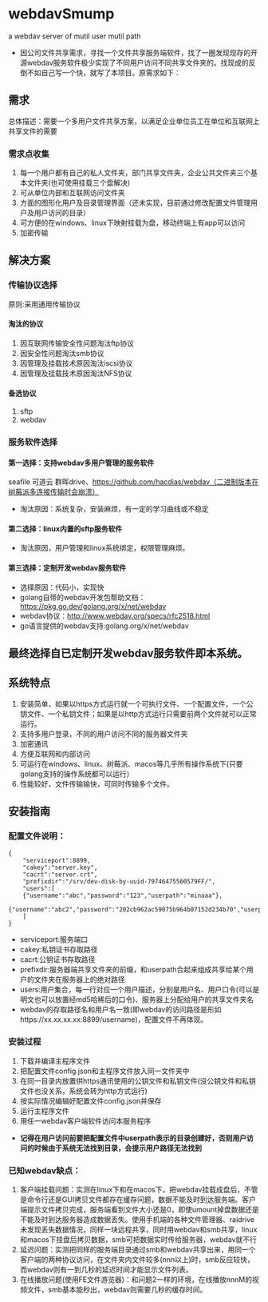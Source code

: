 # webdavSmump
a webdav server of mutil user mutil path

+ 因公司文件共享需求，寻找一个文件共享服务端软件，找了一圈发现现存的开源webdav服务软件极少实现了不同用户访问不同共享文件夹的。找现成的反倒不如自己写一个快，就写了本项目。原需求如下：

## 需求
总体描述：需要一个多用户文件共享方案，以满足企业单位员工在单位和互联网上共享文件的需要

### 需求点收集
1. 每一个用户都有自己的私人文件夹，部门共享文件夹，企业公共文件夹三个基本文件夹(也可使用挂载三个盘解决)
2. 可从单位内部和互联网访问文件夹
3. 方面的图形化用户及目录管理界面（还未实现，目前通过修改配置文件管理用户及用户访问的目录）
4. 可方便的在windows、linux下映射挂载为盘，移动终端上有app可以访问
5. 加密传输

## 解决方案

### 传输协议选择
原则:采用通用传输协议
#### 淘汰的协议
1. 因互联网传输安全性问题淘汰ftp协议
2. 因安全性问题淘汰smb协议
3. 因管理及挂载技术原因淘汰iscsi协议
4. 因管理及挂载技术原因淘汰NFS协议

#### 备选协议
1. sftp
2. webdav

### 服务软件选择

#### 第一选择：支持webdav多用户管理的服务软件
seafile 可道云 群晖drive、https://github.com/hacdias/webdav（二进制版本在树莓派多连接传输时会崩溃）
+ 淘汰原因：系统复杂，安装麻烦，有一定的学习曲线或不稳定

#### 第二选择：linux内置的sftp服务软件
+ 淘汰原因，用户管理和linux系统绑定，权限管理麻烦。

#### 第三选择：定制开发webdav服务软件
+ 选择原因：代码小，实现快
+ golang自带的webdav开发包帮助文档：https://pkg.go.dev/golang.org/x/net/webdav
+ webdav协议：http://www.webdav.org/specs/rfc2518.html
+ go语言提供的webdav支持:golang.org/x/net/webdav

## 最终选择自已定制开发webdav服务软件即本系统。
## 系统特点
1. 安装简单，如果以https方式运行就一个可执行文件、一个配置文件，一个公钥文件、一个私钥文件；如果是以http方式运行只需要前两个文件就可以正常运行。
2. 支持多用户登录，不同的用户访问不同的服务器文件夹
3. 加密通讯
4. 方便互联网和内部访问
5. 可运行在windows、linux、树莓派、macos等几乎所有操作系统下(只要golang支持的操作系统都可以运行）
6. 性能较好，文件传输输快，可同时传输多个文件。

## 安装指南
### 配置文件说明：
```
{
    "serviceport":8899,
    "cakey":"server.key",
    "cacrt":"server.crt",
    "prefixdir":"/srv/dev-disk-by-uuid-79746475560579FF/",
    "users":[
    {"username":"abc","password":"123","userpath":"minaaa"},
    {"username":"abc2","password":"202cb962ac59075b964b07152d234b70","userpath":"abc2"}
    ]
}
```
+ serviceport:服务端口
+ cakey:私钥证书存取路径
+ cacrt:公钥证书存取路径
+ prefixdir:服务器端共享文件夹的前缀，和userpath合起来组成共享给某个用户的文件夹在服务器上的绝对路径
+ users:用户集合，每一行对应一个用户描述，分别是用户名、用户口令(可以是明文也可以放置经md5哈稀后的口令)、服务器上分配给用户的共享文件夹名
+ webdav的存取路径名和用户名一致(即webdav的访问路径是形如https://xx.xx.xx.xx:8899/username)，配置文件不再体现。

### 安装过程
1. 下载并编译主程序文件
2. 把配置文件config.json和主程序文件放入同一文件夹中
3. 在同一目录内放置供https通讯使用的公钥文件和私钥文件(没公钥文件和私钥文件也没关系，系统会转为http方式运行)
4. 按实际情况编辑好配置文件config.json并保存
5. 运行主程序文件
6. 用任一webdav客户端软件访问本服务程序
+ **记得在用户访问前要把配置文件中userpath表示的目录创建好，否则用户访问的时候由于系统无法找到目录，会提示用户路径无法找到**

### 已知webdav缺点：
1. 客户端挂载问题：实测在linux下和在macos下，把webdav挂载成盘后，不管是命令行还是GUI拷贝文件都存在缓存问题，数据不能及时到达服务端。客户端提示文件拷贝完成，服务端看到文件大小还是0，即使umount掉盘数据还是不能及时到达服务器造成数据丢失。使用手机端的各种文件管理器、raidrive未发现丢失数据情况，同样一块远程共享，同时用webdav和smb共享，linux和macos下挂盘后拷贝数据，smb可把数据实时传给服务器，webdav就不行
2. 延迟问题：实测把同样的服务端目录通过smb和webdav共享出来，用同一个客户端的两种协议访问，在文件夹内文件较多(nnn以上)时，smb反应较快，而webdav则有一到几秒的延迟时间才能显示文件列表。
3. 在线播放问题(使用FE文件游览器)：和问题2一样的环境，在线播放nnnM的视频文件，smb基本能秒出，webdav则需要几秒的缓存时间。
